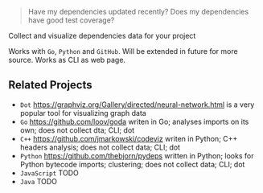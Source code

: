> Have my dependencies updated recently? 
> Does my dependencies have good test coverage?

Collect and visualize dependencies data for your project

Works with `Go`, `Python` and `GitHub`. 
Will be extended in future for more source. 
Works as CLI as web page.

## Related Projects

- `Dot` https://graphviz.org/Gallery/directed/neural-network.html is a very popular tool for visualizing graph data
- `Go` https://github.com/loov/goda writen in Go; analyses imports on its own; does not collect dta; CLI; dot
- `C++` https://github.com/jmarkowski/codeviz writen in Python; C++ headers analysis; does not collect data; CLI; dot
- `Python` https://github.com/thebjorn/pydeps written in Python; looks for Python bytecode imports; clustering; does not collect data; CLI; dot
- `JavaScript` TODO
- `Java` TODO
